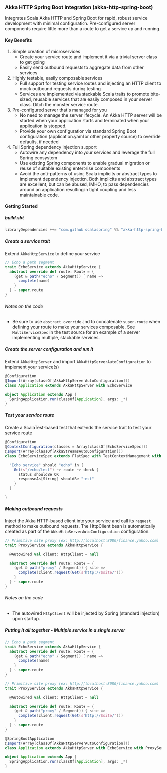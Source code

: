### Akka HTTP Spring Boot Integration (akka-http-spring-boot)

Integrates Scala Akka HTTP and Spring Boot for rapid, robust service development with minimal configuration.
Pre-configured server components require little more than a route to get a service up and running.

#### Key Benefits
1. Simple creation of microservices
   * Create your service route and implement it via a trivial server class to get going
   * Easily send outbound requests to aggregate data from other services
2. Highly testable, easily composable services
   * Full support for testing service routes and injecting an HTTP client to mock outbound requests during testing
   * Services are implemented via stackable Scala traits to promote bite-sized, reusable services that are easily composed in your server class. Ditch the monster service route.
3. Pre-configured server that's managed for you
   * No need to manage the server lifecycle. An Akka HTTP server will be started when your application starts and terminated when your application is stopped.
   * Provide your own configuration via standard Spring Boot configuration (application.yaml or other property source) to override defaults, if needed
4. Full Spring dependency injection support
   * Autowire any dependency into your services and leverage the full Spring ecosystem
   * Use existing Spring components to enable gradual migration or reuse of suitable existing enterprise components
   * Avoid the anti-patterns of using Scala implicits or abstract types to implement dependency injection. Both implicits and abstract types are excellent, but can be abused, IMHO, to pass dependencies around an application resulting in tight coupling and less maintainable code.

#### Getting Started

##### build.sbt

````scala
libraryDependencies ++= "com.github.scalaspring" %% "akka-http-spring-boot" % "0.2.0"
````

##### Create a service trait

Extend `AkkaHttpService` to define your service

````scala
// Echo a path segment
trait EchoService extends AkkaHttpService {
  abstract override def route: Route = {
    (get & path("echo" / Segment)) { name =>
      complete(name)
    }
  } ~ super.route
}
````

###### Notes on the code

* Be sure to use `abstract override` and to concatenate `super.route` when defining your route to make your services composable. See `MultiServiceSpec` in the test source for an example of a server implementing multiple, stackable services.

##### Create the server configuration and run it

Extend `AkkaHttpServer` and import `AkkaHttpServerAutoConfiguration` to implement your service(s)

````scala
@Configuration
@Import(Array(classOf[AkkaHttpServerAutoConfiguration]))
class Application extends AkkaHttpServer with EchoService

object Application extends App {
  SpringApplication.run(classOf[Application], args: _*)
}
````

##### Test your service route

Create a ScalaTest-based test that extends the service trait to test your service route

````scala
@Configuration
@ContextConfiguration(classes = Array(classOf[EchoServiceSpec]))
@Import(Array(classOf[AkkaStreamsAutoConfiguration]))
class EchoServiceSpec extends FlatSpec with TestContextManagement with EchoService with ScalatestRouteTest with Matchers {

  "Echo service" should "echo" in {
    Get(s"/echo/test") ~> route ~> check {
      status shouldBe OK
      responseAs[String] shouldBe "test"
    }
  }

}
````

##### Making outbound requests

Inject the Akka HTTP-based client into your service and call its `request` method to make outbound requests.
The HttpClient bean is automatically created as part of the `AkkaHttpServerAutoConfiguration` configuration.

````scala
// Primitive site proxy (ex: http://localhost:8080/finance.yahoo.com)
trait ProxyService extends AkkaHttpService {

  @Autowired val client: HttpClient = null

  abstract override def route: Route = {
    (get & path("proxy" / Segment)) { site =>
      complete(client.request(Get(s"http://$site/")))
    }
  } ~ super.route
}
````

###### Notes on the code

* The autowired `HttpClient` will be injected by Spring (standard injection) upon startup.

##### Putting it all together - Multiple service in a single server

````scala
// Echo a path segment
trait EchoService extends AkkaHttpService {
  abstract override def route: Route = {
    (get & path("echo" / Segment)) { name =>
      complete(name)
    }
  } ~ super.route
}

// Primitive site proxy (ex: http://localhost:8080/finance.yahoo.com)
trait ProxyService extends AkkaHttpService {

  @Autowired val client: HttpClient = null

  abstract override def route: Route = {
    (get & path("proxy" / Segment)) { site =>
      complete(client.request(Get(s"http://$site/")))
    }
  } ~ super.route
}

@SpringBootApplication
@Import(Array(classOf[AkkaHttpServerAutoConfiguration]))
class Application extends AkkaHttpServer with EchoService with ProxyService

object Application extends App {
  SpringApplication.run(classOf[Application], args: _*)
}
````